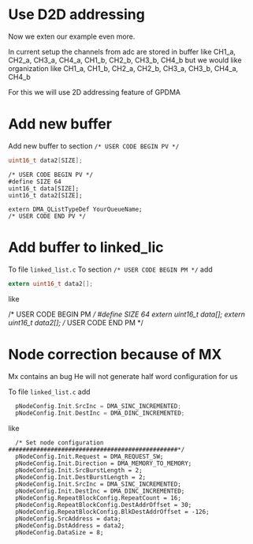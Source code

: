 # Use D2D addressing

Now we exten our example even more. 

In current setup the channels from adc are stored in buffer like 
CH1_a, CH2_a, CH3_a, CH4_a, CH1_b, CH2_b, CH3_b, CH4_b
but we would like organization like 
CH1_a, CH1_b, CH2_a, CH2_b, CH3_a, CH3_b, CH4_a, CH4_b

For this we will use 2D addressing feature of GPDMA




# Add new buffer

Add new buffer to section `/* USER CODE BEGIN PV */`

```c
uint16_t data2[SIZE];
```


```c-nc
/* USER CODE BEGIN PV */
#define SIZE 64
uint16_t data[SIZE];
uint16_t data2[SIZE];

extern DMA_QListTypeDef YourQueueName;
/* USER CODE END PV */
```

# Add buffer to linked_lic

To file `linked_list.c`
To section `/* USER CODE BEGIN PM */` add

```c
extern uint16_t data2[];
```

like 

/* USER CODE BEGIN PM */
#define SIZE 64
extern uint16_t data[];
extern uint16_t data2[];
/* USER CODE END PM */

# Node correction because of MX

<aerror>
Mx contains an bug 
He will not generate half word configuration for us 
</aerror>

To file `linked_list.c` add
 
```c
  pNodeConfig.Init.SrcInc = DMA_SINC_INCREMENTED;
  pNodeConfig.Init.DestInc = DMA_DINC_INCREMENTED;
```

like

```c-nc
  /* Set node configuration ################################################*/
  pNodeConfig.Init.Request = DMA_REQUEST_SW;
  pNodeConfig.Init.Direction = DMA_MEMORY_TO_MEMORY;
  pNodeConfig.Init.SrcBurstLength = 2;
  pNodeConfig.Init.DestBurstLength = 2;
  pNodeConfig.Init.SrcInc = DMA_SINC_INCREMENTED;
  pNodeConfig.Init.DestInc = DMA_DINC_INCREMENTED;
  pNodeConfig.RepeatBlockConfig.RepeatCount = 16;
  pNodeConfig.RepeatBlockConfig.DestAddrOffset = 30;
  pNodeConfig.RepeatBlockConfig.BlkDestAddrOffset = -126;
  pNodeConfig.SrcAddress = data;
  pNodeConfig.DstAddress = data2;
  pNodeConfig.DataSize = 8;
  ```

  